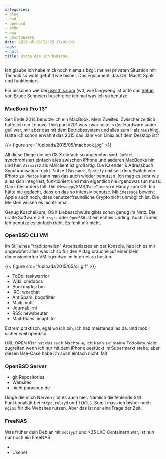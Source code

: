 ```yaml
---
categories:
- blog
- bsd
- openbsd
- osbn
- osx
- ubuntuusers
date: 2015-05-06T22:25:17+02:00
tags:
- null
title: Dinge die ich bediene.
---
```


Ich glaube ich habe mich noch niemals bzgl. meiner privaten Situation mit
Technik so wohl gefühlt wie bisher. Das Equipment, das OS. Macht Spaß und
funktioniert.

Ein bisschen wie bei [usesthis.com](http://usesthis.com) (wtf, wie langweilig
ist bitte das [Setup](http://bruce.schneier.usesthis.com) von Bruce Schneier)
beschreibe ich mal was ich so benutze.

### MacBook Pro 13"

Seit Ende 2014 benutze ich ein MacBook. Mein Zweites. Zwischenzeitlich hatte ich
ein Lenovo Thinkpad x201 was zwar seitens der Hardware super geil war, mir aber
das mit dem Betriebssystem und alles zum Hals raushing. Hatte ich schon erwähnt
das 2015 das Jahr von Linux auf dem Desktop ist?

{{< figure src="/uploads/2015/05/macbook.jpg" >}}

All diese Dinge die bei OS X einfach so angenehm sind. `Safari` synchronisiert
einfach alles zwischen iPhone und anderen MacBooks hin und her. `Airmail2` als
Mailclient ist großartig. Die Kalender &amp; Adressbuch Synchronisation rockt.
Nutze `1Password`, `Spotify`  und seit dem Switch von iPhoto zu `Photos` kann
man das auch wieder benutzen. Ich mag es sehr wie alles sich integriert,
funktioniert und man eigentlich nie irgendwas tun muss. Ganz besonders toll: Die
`iMessage`/SMS/`FaceTime` vom Handy zum OS. Ich hätte nie gedacht, dass ich das so
intensiv benutze. Mit `iMessage` beweist Apple auch noch, dass
benutzerfreundliche Crypto nicht unmöglich ist. Die Meisten wissen es
nichteinmal.

Genug Kuschelkurs, OS X Liebesschwüre gibts schon genug im Netz. Die uralte Software
z.B. `rsync` oder `OpenSSH` ist ein echtes Unding. Auch iTunes. Ich benutze es
einfach nicht. Es fehlt mir nicht.

### OpenBSD CLI VM

Im Stil eines "traditionellen" Arbeitsplatzes an der Konsole,
hab ich es mir angewöhnt alles was ich so für den
Alltag brauche auf einer klein dimensionierten VM irgendwo im Internet zu
hosten.

{{< figure src="/uploads/2015/05/cli.gif" >}}

* ToDo: taskwarrior
* Wiki: cmddocs
* Bookmarks: bm
* IRC: weechat
* AntiSpam: bogofilter
* Mail: mutt
* Journal: jrnl
* RSS: newsbeuter
* Mail-Rules: imapfilter

Extrem praktisch, egal wo ich bin, ich hab meistens alles da.
und mobil sicher weil openbsd

URL OPEN
Klar hat das auch Nachteile, ich kann auf meine Todoliste nicht zugreifen wenn
ich nur mit dem iPhone bestückt im Supermarkt stehe, aber diesen Use-Case habe
ich auch einfach nicht. Mit

### OpenBSD Server

* git Repositories
* Websites
* nicht.parasoup.de

Dinge die mich Nerven gibt es auch hier. Nämlich die fehlende SNI Funktionalität
bei `httpd`, `relayd` und `libTLS`. Somit muss ich bisher noch `nginx` für die
Websites nutzen. Aber das ist nur eine Frage der Zeit.

### FreeNAS

Was früher dein Debian mit `mdcrypt` und &gt;25 LXC Containern war,
ist nun nur noch ein FreeNAS.

*
* Usenet
